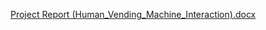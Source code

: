[Project Report (Human_Vending_Machine_Interaction).docx](https://github.com/iamhamzaa27/Human-Object-Interaction-using-Computer-Vision/files/13941415/Project.Report.Human_Vending_Machine_Interaction.docx)

